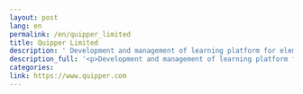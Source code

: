 ```yaml
---
layout: post
lang: en
permalink: /en/quipper_limited
title: Quipper Limited
description: ' Development and management of learning platform for elementary, junior high, and high school students and adults. Providing online homework/assignment management service for teachers, and learning contents and tests for students all over the world. Development and operation of online learning service. '
description_full: '<p>Development and management of learning platform for elementary, junior high, and high school students and adults. Providing online homework/assignment management service for teachers, and learning contents and tests for students all over the world. Development and operation of online learning service.</p>'
categories: 
link: https://www.quipper.com
---
```

